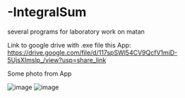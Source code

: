 # -IntegralSum
several programs for laboratory work on matan

Link to google drive with .exe file this App: https://drive.google.com/file/d/117spSWl54CV9QcfV1miD-5UjsXImslp_/view?usp=share_link

Some photo from App

![image](https://user-images.githubusercontent.com/51238223/226207996-5fc0156a-f9de-4444-9808-4b3e57d8f39b.png)
![image](https://user-images.githubusercontent.com/51238223/226207997-f4d57f9b-4ff5-4f0c-bac4-9639c4953c93.png)
